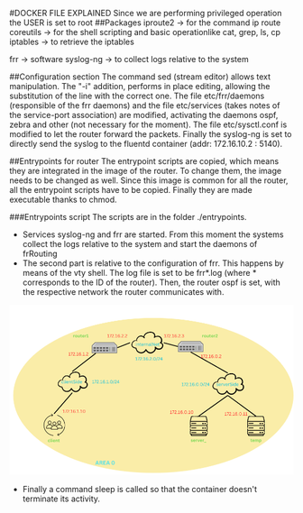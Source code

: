 #DOCKER FILE EXPLAINED
Since we are performing privileged operation the USER is set to root
##Packages
iproute2 -> for the command ip route
coreutils -> for the shell scripting and basic operationlike cat, grep, ls, cp
iptables -> to retrieve the iptables

frr -> software
syslog-ng -> to collect logs relative to the system

##Configuration section
The command sed (stream editor) allows text manipulation. The "-i" addition, performs in place editing, allowing the substitution of the line with the correct one.
The file etc/frr/daemons (responsible of the frr daemons) and the file etc/services (takes notes of the service-port association) are modified, activating the daemons ospf, zebra and other (not necessary for the moment).
The file etc/sysctl.conf is modified to let the router forward the packets.
Finally the syslog-ng is set to directly send the syslog to the fluentd container (addr: 172.16.10.2 : 5140).

##Entrypoints for router
The entrypoint scripts are copied, which means they are integrated in the image of the router. To change them, the image needs to be changed as well. Since this image is common for all the router, all the entrypoint scripts have to be copied.
Finally they are made executable thanks to chmod.

###Entrypoints script
The scripts are in the folder ./entrypoints.
* Services syslog-ng and frr are started. From this moment the systems collect the logs relative to the system and start the daemons of frRouting
* The second part is relative to the configuration of frr. This happens by means of the vty shell. The log file is set to be frr*.log (where * corresponds to the ID of the router). Then, the router ospf is set, with the respective network the router communicates with.

![architecture](./../images/architecture_temp2.png)

* Finally a command sleep is called so that the container doesn't terminate its activity.